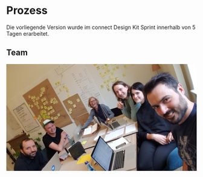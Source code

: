 # Prozess

Die vorliegende Version wurde im connect Design Kit Sprint innerhalb von 5 Tagen erarbeitet.

## Team

![](./team.jpg)